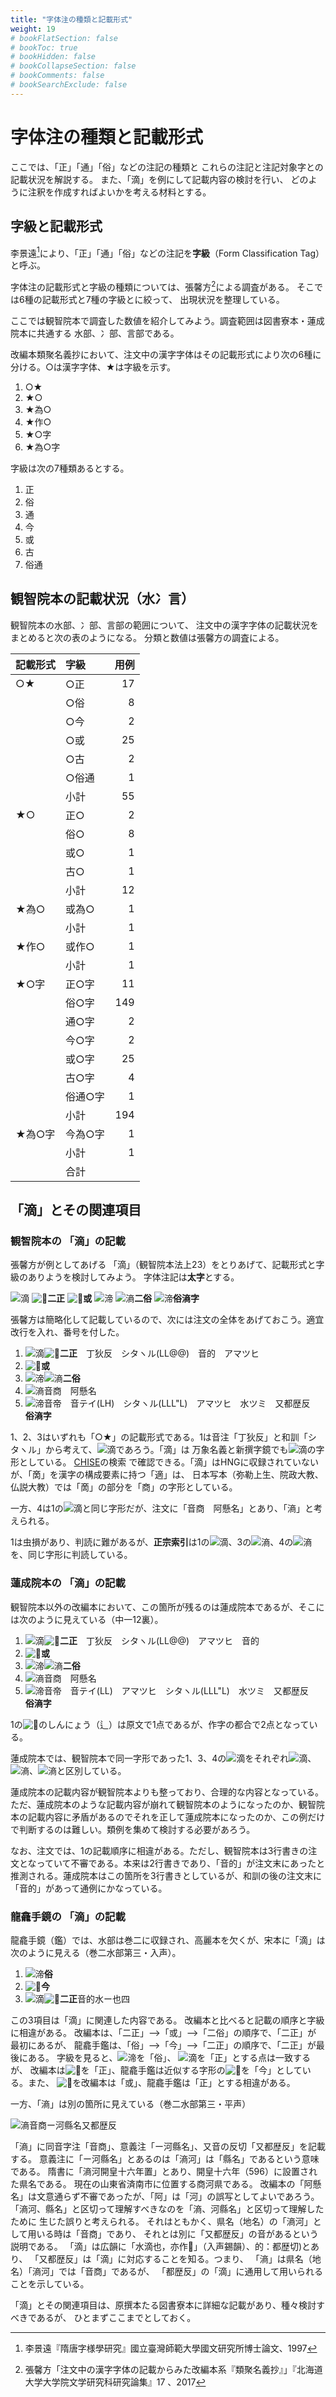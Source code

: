 ```yaml
---
title: "字体注の種類と記載形式"
weight: 19
# bookFlatSection: false
# bookToc: true
# bookHidden: false
# bookCollapseSection: false
# bookComments: false
# bookSearchExclude: false
---
```

# 字体注の種類と記載形式

ここでは、「正」「通」「俗」などの注記の種類と
これらの注記と注記対象字との記載状況を解説する。
また、「滴」を例にして記載内容の検討を行い、
どのように注釈を作成すればよいかを考える材料とする。

## 字級と記載形式

李景遠[^1]により、「正」「通」「俗」などの注記を**字級**（Form Classification Tag）と呼ぶ。

字体注の記載形式と字級の種類については、張馨方[^2]による調査がある。
そこでは6種の記載形式と7種の字級とに絞って、
出現状況を整理している。

ここでは観智院本で調査した数値を紹介してみよう。調査範囲は図書寮本・蓮成院本に共通する
水部、冫部、言部である。

改編本類聚名義抄において、注文中の漢字字体はその記載形式により次の6種に
分ける。○は漢字字体、★は字級を示す。

1. ○★
2. ★○
3. ★為○
4. ★作○
5. ★○字
6. ★為○字
   
字級は次の7種類あるとする。

1. 正
2. 俗
3. 通
4. 今
5. 或
6. 古
7. 俗通

## 観智院本の記載状況（水冫言）

観智院本の水部、冫部、言部の範囲について、
注文中の漢字字体の記載状況をまとめると次の表のようになる。
分類と数値は張馨方の調査による。

| 記載形式 | 字級   | 用例  |
|------|:------|-----:|
| ○★   | ○正   | 17  |
|      | ○俗   | 8   |
|      | ○今   | 2   |
|      | ○或   | 25  |
|      | ○古   | 2   |
|      | ○俗通  | 1   |
|      | 小計   | 55  |
| ★○   | 正○   | 2   |
|      | 俗○   | 8   |
|      | 或○   | 1   |
|      | 古○   | 1   |
|      | 小計   | 12  |
| ★為○  | 或為○  | 1   |
|      | 小計   | 1   |
| ★作○  | 或作○  | 1   |
|      | 小計   | 1   |
| ★○字  | 正○字  | 11  |
|      | 俗○字  | 149 |
|      | 通○字  | 2   |
|      | 今○字  | 2   |
|      | 或○字  | 25  |
|      | 古○字  | 4   |
|      | 俗通○字 | 1   |
|      | 小計   | 194 |
| ★為○字 | 今為○字 | 1   |
|      | 小計   | 1   |
|      | 合計   |

## 「滴」とその関連項目

### 観智院本の 「滴」の記載

張馨方が例としてあげる
「滴」（観智院本法上23）をとりあげて、記載形式と字級のありようを検討してみよう。
字体注記は**太字**とする。

![滴](https://glyphwiki.org/glyph/hdic_hkrm-05023611.50px.png)
![𤁷](https://glyphwiki.org/glyph/hdic_hkrm-05023612.50px.png)**二正**
![𣾪](https://glyphwiki.org/glyph/hdic_hkrm-05023620.50px.png)**或**
![渧](https://glyphwiki.org/glyph/hdic_hkrm-05023631.50px.png)
![滳](https://glyphwiki.org/glyph/hdic_hkrm-05023632.50px.png)**二俗**
![渧](https://glyphwiki.org/glyph/hdic_hkrm-05023710.50px.png)**俗滳字**

張馨方は簡略化して記載しているので、次には注文の全体をあげておこう。適宜改行を入れ、番号を付した。

1. ![滴](https://glyphwiki.org/glyph/hdic_hkrm-05023611.50px.png)![𤁷](https://glyphwiki.org/glyph/hdic_hkrm-05023612.50px.png)**二正**　丁狄反　シタヽル(LL@@)　音的　アマツヒ 
2. ![𣾪](https://glyphwiki.org/glyph/hdic_hkrm-05023620.50px.png)**或**  
3. ![渧](https://glyphwiki.org/glyph/hdic_hkrm-05023631.50px.png)![滳](https://glyphwiki.org/glyph/hdic_hkrm-05023632.50px.png)**二俗**  
4. ![滳](https://glyphwiki.org/glyph/hdic_hkrm-05023640.50px.png)音商　阿懸名  
5. ![渧](https://glyphwiki.org/glyph/hdic_hkrm-05023710.50px.png)音帝　音テイ(LH)　シタヽル(LLL"L)　アマツヒ　水ツミ　又都歴反　**俗滳字**  

1、2、3はいずれも「○★」の記載形式である。1は音注「丁狄反」と和訓「シタヽル」から考えて、![滴](https://glyphwiki.org/glyph/u6ef4.50px.png)であろう。「滴」は
万象名義と新撰字鏡でも![滴](https://glyphwiki.org/glyph/hdic_hkrm-05023611.50px.png)の字形としている。
[CHISE](https://www.chise.org/est/view/character/滴)の検索
で確認できる。「滴」はHNGに収録されていないが、「啇」を漢字の構成要素に持つ「適」は、
日本写本（弥勒上生、院政大教、仏説大教）では「啇」の部分を「商」の字形としている。

一方、4は1の![滴](https://glyphwiki.org/glyph/hdic_hkrm-05023611.50px.png)と同じ字形だが、注文に「音商　阿懸名」とあり、「滳」と考えられる。

1は虫損があり、判読に難があるが、**正宗索引**は1の![滴](https://glyphwiki.org/glyph/hdic_hkrm-05023611.50px.png)、3の![滳](https://glyphwiki.org/glyph/hdic_hkrm-05023632.50px.png)、4の![滳](https://glyphwiki.org/glyph/hdic_hkrm-05023640.50px.png)を、同じ字形に判読している。

### 蓮成院本の 「滴」の記載

観智院本以外の改編本において、この箇所が残るのは蓮成院本であるが、そこには次のように見えている（中一12裏）。

1. ![滴](https://glyphwiki.org/glyph/u6ef4.50px.png)![𤁷](https://glyphwiki.org/glyph/u24077.50px.png)**二正**　丁狄反　シタヽル(LL@@)　アマツヒ　音的 
2. ![𣾪](https://glyphwiki.org/glyph/u23faa.50px.png)**或**  
3. ![渧](https://glyphwiki.org/glyph/u6e27.50px.png)![滳](https://glyphwiki.org/glyph/twedu-a02301-004.50px.png)**二俗**  
4. ![滳](https://glyphwiki.org/glyph/ligang_hkrm-05023640.50px.png)音商　阿懸名  
5. ![渧](https://glyphwiki.org/glyph/u6e27.50px.png)音帝　音テイ(LL)　アマツヒ　シタヽル(LLL"L)　水ツミ　又都歴反　**俗滳字**  

1の![𤁷](https://glyphwiki.org/glyph/u24077.50px.png)のしんにょう（辶）は原文で1点であるが、作字の都合で2点となっている。

蓮成院本では、観智院本で同一字形であった1、3、4の![滴](https://glyphwiki.org/glyph/hdic_hkrm-05023611.50px.png)をそれぞれ![滴](https://glyphwiki.org/glyph/u6ef4.50px.png)、![滳](https://glyphwiki.org/glyph/twedu-a02301-004.50px.png)、![滳](https://glyphwiki.org/glyph/ligang_hkrm-05023640.50px.png)と区別している。

蓮成院本の記載内容が観智院本よりも整っており、合理的な内容となっている。
ただ、蓮成院本のような記載内容が崩れて観智院本のようになったのか、観智院本の記載内容に矛盾があるのでそれを正して蓮成院本になったのか、この例だけで判断するのは難しい。類例を集めて検討する必要があろう。

なお、注文では、1の記載順序に相違がある。ただし、観智院本は3行書きの注文となっていて不審である。本来は2行書きであり、「音的」が注文末にあったと推測される。蓮成院本はこの箇所を3行書きとしているが、和訓の後の注文末に「音的」があって通例にかなっている。

### 龍龕手鏡の 「滴」の記載

龍龕手鏡（鑑）では、水部は巻二に収録され、高麗本を欠くが、宋本に「滴」は次のように見える（巻二水部第三・入声）。

1. ![渧](https://glyphwiki.org/glyph/u6e27.50px.png)**俗** 
2. ![𤁷](https://glyphwiki.org/glyph/u24077.50px.png)**今**
3. ![滴](https://glyphwiki.org/glyph/u6ef4.50px.png)![𣾪](https://glyphwiki.org/glyph/u23faa.50px.png)**二正**音的水ー也四

この3項目は「滴」に関連した内容である。
改編本と比べると記載の順序と字級に相違がある。
改編本は、「二正」-->「或」-->「二俗」の順序で、「二正」が
最初にあるが、
龍龕手鑑は、「俗」-->「今」-->「二正」の順序で、「二正」が最後にある。
字級を見ると、![渧](https://glyphwiki.org/glyph/u6e27.50px.png)を「俗」、
![滴](https://glyphwiki.org/glyph/u6ef4.50px.png)を「正」とする点は一致するが、
改編本は![𤁷](https://glyphwiki.org/glyph/hdic_hkrm-05023612.50px.png)を「正」、龍龕手鑑は近似する字形の![𤁷](https://glyphwiki.org/glyph/u24077.50px.png)を「今」としている。また、
![𣾪](https://glyphwiki.org/glyph/u23faa.50px.png)を改編本は「或」、龍龕手鑑は「正」とする相違がある。

一方、「滳」は別の箇所に見えている（巻二水部第三・平声）

![滳](https://glyphwiki.org/glyph/ligang_hkrm-05023640.50px.png)音商ー河縣名又都歴反

「滳」に同音字注「音商」、意義注「ー河縣名」、又音の反切「又都歴反」を記載する。
意義注に「ー河縣名」とあるのは「滳河」は「縣名」であるという意味である。
隋書に「滳河開皇十六年置」とあり、開皇十六年（596）に設置された県名である。
現在の山東省済南市に位置する商河県である。
改編本の「阿懸名」は文意通らず不審であったが、「阿」は「河」の誤写としてよいであろう。
「滳河、縣名」と区切って理解すべきなのを「滳、河縣名」と区切って理解したために
生じた誤りと考えられる。
それはともかく、県名（地名）の「滳河」として用いる時は「音商」であり、
それとは別に「又都歴反」の音があるという説明である。
「滴」は広韻に「水滴也，亦作𤁷」（入声錫韻）、的：都歴切)とあり、
「又都歴反」は「滴」に対応することを知る。つまり、
「滳」は県名（地名）「滳河」では「音商」であるが、
「都歴反」の「滴」に通用して用いられることを示している。

「滴」とその関連項目は、原撰本たる図書寮本に詳細な記載があり、種々検討すべきであるが、
ひとまずここまでとしておく。

[^1]:李景遠『隋唐字様學研究』國立臺灣師範大學國文研究所博士論文、1997
[^2]:張馨方「注文中の漢字字体の記載からみた改編本系『類聚名義抄』」『北海道大学大学院文学研究科研究論集』17 、2017
